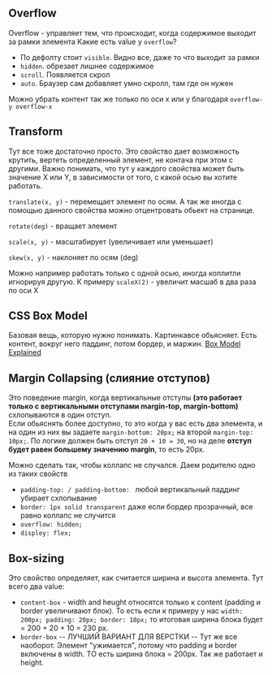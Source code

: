## Overflow 

Overflow - управляет тем, что происходит, когда содержимое выходит за рамки элемента
Какие есть value у `overflow`? 
- По дефолту стоит `visible`. Видно все, даже то что выходит за рамки
- `hidden`. обрезает лишнее содержимое
- `scroll`. Появляется скрол
- `auto`. Браузер сам добавляет умно скролл, там где он нужен

Можно убрать контент так же только по оси x или y благодаря `overflow-y overflow-x`

## Transform 
Тут все тоже достаточно просто. Это свойство дает возможность крутить, вертеть определенный элемент, не контача при этом с другими. Важно понимать, что тут у каждого свойства может быть значение X или Y, в зависимости от того, с какой осью вы хотите работать. 

`translate(x, y)` - перемещает элемент по осям. А так же иногда с помощью данного свойства можно отцентровать обьект на странице. 

`rotate(deg)` - вращает элемент

`scale(x, y)` - масштабирует (увеличивает или уменьшает) 

`skew(x, y)` - наклоняет по осям (deg)

Можно например работать только с одной осью, иногда коплитли игнорируя другую. К примеру `scaleX(2)` - увеличит масшаб в два раза по оси X

## CSS Box Model 

Базовая вещь, которую нужно понимать. Картинкавсе обьясняет. Есть контент, вокруг него паддинг, потом бордер, и маржин.
[Box Model Explained](https://ibb.co/hJ9MqmxN)

## Margin Collapsing (слияние отступов)

Это поведение margin, когда вертикальные отступы **(это работает только с вертикальными отступами margin-top, margin-bottom)** схлопываются в один отступ.  
Если обьяснять более доступно, то это когда у вас есть два элемента, и на один из них вы задаете `margin-bottom: 20px;` на второй `margin-top: 10px;`. По логике должен быть отступ `20 + 10 = 30`, но на деле __отступ будет равен большему значению margin__, то есть 20px.

Можно сделать так, чтобы коллапс не случался. 
Даем родителю одно из таких свойств
- `padding-top: / padding-bottom: ` любой вертикальный паддинг убирает схлопывание
- `border: 1px solid transparent` даже если бордер прозрачный, все равно коллапс не случится
- `overflow: hidden;`
- `displey: flex;`

## Box-sizing 

Это свойство определяет, как считается ширина и высота элемента. Тут всего два value: 
- `content-box` - width and heught относятся только к content (padding и border увеличивают блок). То есть если к примеру у нас `width: 200px; padding: 20px; border: 10px;` то итоговая ширина блока будет = 200 + 20 + 10 = 230 px. 
- `border-box` -- ЛУЧШИЙ ВАРИАНТ ДЛЯ ВЕРСТКИ -- Тут же все наоборот. Элемент "ужимается", потому что padding и border включены в width. ТО есть ширина блока = 200px.
Так же работает и height.

